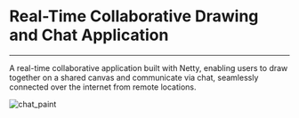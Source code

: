 # Real-Time Collaborative Drawing and Chat Application
---
A real-time collaborative application built with Netty, enabling users to draw together on a shared canvas and communicate via chat, seamlessly connected over the internet from remote locations.

![chat_paint](https://user-images.githubusercontent.com/3110131/97627428-a7704200-1a2b-11eb-8562-3971502fd497.jpg)


